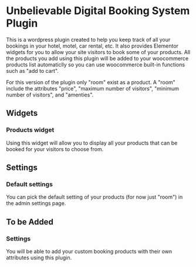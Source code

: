 # Unbelievable Digital Booking System Plugin

This is a wordpress plugin created to help you keep track of all your bookings in your hotel, motel, car rental, etc. It also provides Elementor widgets for you to allow your site visitors to book some of your products. All the products you add using this plugin will be added to your woocommerce products list automaticlly so you can use woocommerce built-in functions such as "add to cart". 

For this version of the plugin only "room" exist as a product. A "room" include the attributes "price", "maximum number of visitors", "minimum number of visitors", and "amenties". 

## Widgets

### Products widget

Using this widget will allow you to display all your products that can be booked for your visitors to choose from.

## Settings

### Default settings

You can pick the default setting of your products (for now just "room") in the admin settings page.

## To be Added

### Settings

You will be able to add your custom booking products with their own attributes using this plugin. 
